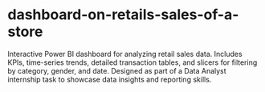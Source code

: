 # dashboard-on-retails-sales-of-a-store
Interactive Power BI dashboard for analyzing retail sales data. Includes KPIs, time-series trends, detailed transaction tables, and slicers for filtering by category, gender, and date. Designed as part of a Data Analyst internship task to showcase data insights and reporting skills.
